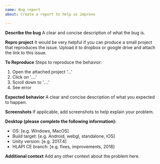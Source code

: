 ```yaml
---
name: Bug report
about: Create a report to help us improve

---
```


**Describe the bug**
A clear and concise description of what the bug is.

**Repro project**
It would be very helpful if you can produce a small project that reproduces the issue.  Upload it to dropbox or google drive and attach the link to this issue.

**To Reproduce**
Steps to reproduce the behavior:
1. Open the attached project '...'
2. Click on '....'
3. Scroll down to '....'
4. See error

**Expected behavior**
A clear and concise description of what you expected to happen.

**Screenshots**
If applicable, add screenshots to help explain your problem.

**Desktop (please complete the following information):**
 - OS: \[e.g. Windows, MacOS\]
 - Build target: \[e.g.  Android, webgl, standalone, iOS\]
 - Unity version: \[e.g. 2017.4]
 - HLAPI CE branch: \[e.g.  fixes,  improvements, 2018\]

**Additional context**
Add any other context about the problem here.
